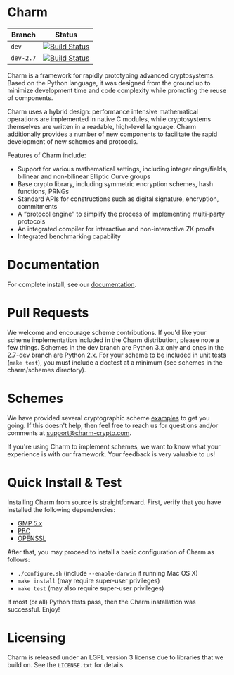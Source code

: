 Charm
=====

| Branch      | Status                                                                                                          |
| ----------- | --------------------------------------------------------------------------------------------------------------- |
| `dev`       | [![Build Status](https://travis-ci.org/JHUISI/charm.svg?branch=dev)](https://travis-ci.org/JHUISI/charm)        |
| `dev-2.7`   | [![Build Status](https://travis-ci.org/JHUISI/charm.svg?branch=2.7-dev)](https://travis-ci.org/JHUISI/charm)    |

Charm is a framework for rapidly prototyping advanced cryptosystems.  Based on the Python language, it was designed from the ground up to minimize development time and code complexity while promoting the reuse of components.

Charm uses a hybrid design: performance intensive mathematical operations are implemented in native C modules, while cryptosystems themselves are written in a readable, high-level language.  Charm additionally provides a number of new components to facilitate the rapid development of new schemes and protocols.

Features of Charm include:
* Support for various mathematical settings, including integer rings/fields, bilinear and non-bilinear Elliptic Curve groups
* Base crypto library, including symmetric encryption schemes, hash functions, PRNGs   
* Standard APIs for constructions such as digital signature, encryption, commitments
* A “protocol engine” to simplify the process of implementing multi-party protocols
* An integrated compiler for interactive and non-interactive ZK proofs
* Integrated benchmarking capability

Documentation
=============
For complete install, see our [documentation](https://jhuisi.github.io/charm/install_source.html). 

Pull Requests
=============

We welcome and encourage scheme contributions. If you'd like your scheme implementation included in the Charm distribution, please note a few things.
Schemes in the dev branch are Python 3.x only and ones in the 2.7-dev branch are Python 2.x. For your scheme to be included in unit tests (`make test`), you must include a doctest at a minimum (see schemes in the charm/schemes directory). 

Schemes
=======
We have provided several cryptographic scheme [examples](https://jhuisi.github.io/charm/schemes.html) to get you going. If this doesn't help, then feel free to reach us for questions and/or comments at support@charm-crypto.com.

If you're using Charm to implement schemes, we want to know what your experience is with our framework. Your feedback is very valuable to us! 

Quick Install & Test
====================
Installing Charm from source is straightforward. First, verify that you have installed the following dependencies:
* [GMP 5.x](http://gmplib.org/)
* [PBC](http://crypto.stanford.edu/pbc/download.html) 
* [OPENSSL](http://www.openssl.org/source/)

After that, you may proceed to install a basic configuration of Charm as follows:

* `./configure.sh` (include `--enable-darwin` if running Mac OS X)
* `make install` (may require super-user privileges)
* `make test` (may also require super-user privileges)

If most (or all) Python tests pass, then the Charm installation was successful. Enjoy!

Licensing
=========

Charm is released under an LGPL version 3 license due to libraries that we build on. See the `LICENSE.txt` for details.
